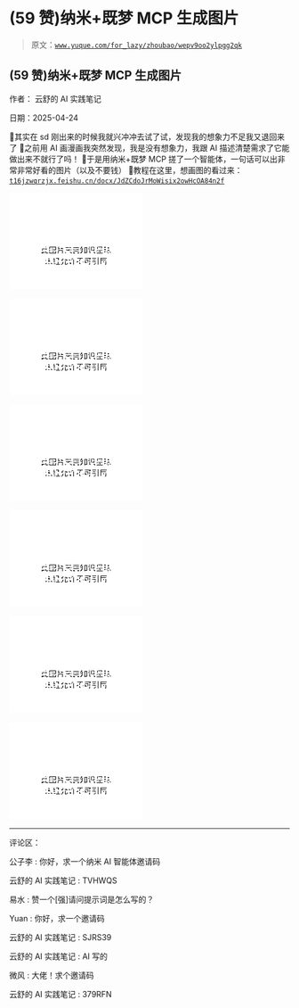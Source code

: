 # (59 赞)纳米+既梦 MCP 生成图片

> 原文：[`www.yuque.com/for_lazy/zhoubao/wepv9oo2ylpgg2qk`](https://www.yuque.com/for_lazy/zhoubao/wepv9oo2ylpgg2qk)

## (59 赞)纳米+既梦 MCP 生成图片

作者： 云舒的 AI 实践笔记

日期：2025-04-24

🤣其实在 sd 刚出来的时候我就兴冲冲去试了试，发现我的想象力不足我又退回来了 🤯之前用 AI 画漫画我突然发现，我是没有想象力，我跟 AI 描述清楚需求了它能做出来不就行了吗！ 🤔于是用纳米+既梦 MCP 搓了一个智能体，一句话可以出非常非常好看的图片（以及不要钱） 🥳教程在这里，想画图的看过来：[`t16jzwqrzjx.feishu.cn/docx/JdZCdoJrMoWisix2owHcOA84n2f`](https://t16jzwqrzjx.feishu.cn/docx/JdZCdoJrMoWisix2owHcOA84n2f)

![](img/25a71c8dd6e23246e142f2e6027ea5e9.png "None")

![](img/4f0d6f8fa7c0e84921d5ac09dd010011.png "None")

![](img/277829c994a202f05f838c732e9f66e6.png "None")

![](img/1faba39f48913eabb8b029219c7e4a17.png "None")

![](img/5767ce951431e6f575f7ef0b40235c02.png "None")

![](img/2df816946a1ef747bf719ed3b4ef5c1e.png "None")

* * *

评论区：

公子李 : 你好，求一个纳米 AI 智能体邀请码

云舒的 AI 实践笔记 : TVHWQS

易水 : 赞一个[强]请问提示词是怎么写的？

Yuan : 你好，求一个邀请码

云舒的 AI 实践笔记 : SJRS39

云舒的 AI 实践笔记 : AI 写的

微风 : 大佬！求个邀请码

云舒的 AI 实践笔记 : 379RFN